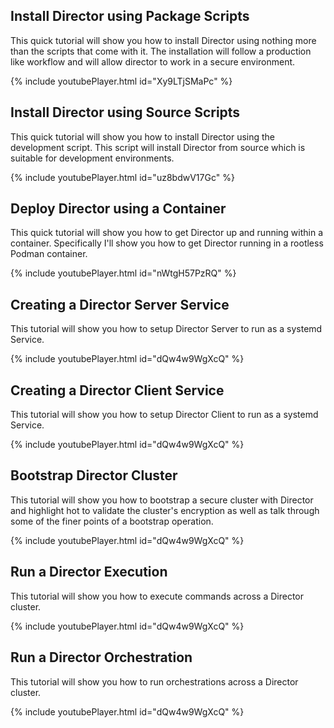 ## Install Director using Package Scripts

This quick tutorial will show you how to install Director using nothing more
than the scripts that come with it. The installation will follow a production
like workflow and will allow director to work in a secure environment.

{% include youtubePlayer.html id="Xy9LTjSMaPc" %}

## Install Director using Source Scripts

This quick tutorial will show you how to install Director using the development
script. This script will install Director from source which is suitable for
development environments.

{% include youtubePlayer.html id="uz8bdwV17Gc" %}

## Deploy Director using a Container

This quick tutorial will show you how to get Director up and running within a
container. Specifically I'll show you how to get Director running in a rootless
Podman container.

{% include youtubePlayer.html id="nWtgH57PzRQ" %}

## Creating a Director Server Service

This tutorial will show you how to setup Director Server to run as a systemd
Service.

{% include youtubePlayer.html id="dQw4w9WgXcQ" %}

## Creating a Director Client Service

This tutorial will show you how to setup Director Client to run as a systemd
Service.

{% include youtubePlayer.html id="dQw4w9WgXcQ" %}

## Bootstrap Director Cluster

This tutorial will show you how to bootstrap a secure cluster with Director and
highlight hot to validate the cluster's encryption as well as talk through some
of the finer points of a bootstrap operation.

{% include youtubePlayer.html id="dQw4w9WgXcQ" %}

## Run a Director Execution

This tutorial will show you how to execute commands across a Director cluster.

{% include youtubePlayer.html id="dQw4w9WgXcQ" %}

## Run a Director Orchestration

This tutorial will show you how to run orchestrations across a Director cluster.

{% include youtubePlayer.html id="dQw4w9WgXcQ" %}
